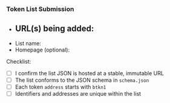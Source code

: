 ### Token List Submission

- ## URL(s) being added:
- List name:
- Homepage (optional):

Checklist:

- [ ] I confirm the list JSON is hosted at a stable, immutable URL
- [ ] The list conforms to the JSON schema in `schema.json`
- [ ] Each token `address` starts with `btkn1`
- [ ] Identifiers and addresses are unique within the list
